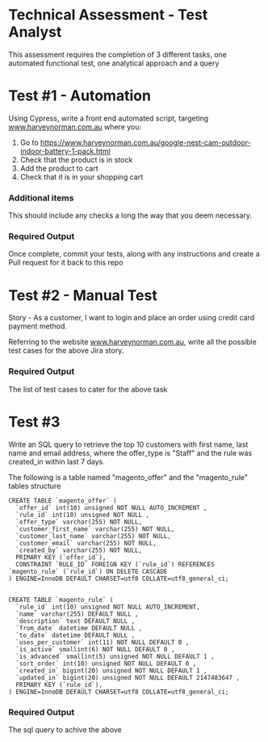 # Technical Assessment - Test Analyst
This assessment requires the completion of 3 different tasks, one automated functional test, one analytical approach and a query


# Test #1 - Automation 

Using Cypress, write a front end automated script, targeting www.harveynorman.com.au where you:
1. Go to https://www.harveynorman.com.au/google-nest-cam-outdoor-indoor-battery-1-pack.html
2. Check that the product is in stock
3. Add the product to cart
4. Check that it is in your shopping cart



### Additional items

This should include any checks a long the way that you deem necessary.


### Required Output

Once complete, commit your tests, along with any instructions and create a Pull request for it back to this repo


# Test #2 - Manual Test

Story - As a customer, I want to login and place an order using credit card payment method.

Referring to the website www.harveynorman.com.au, write all the possible test cases for the above Jira story.

### Required Output
The list of test cases to cater for the above task


# Test #3

Write an SQL query to retrieve the top 10 customers with first name, last name and email address, where the offer_type is "Staff" and the rule was created_in within last 7 days. 

The following is a table named "magento_offer" and the "magento_rule" tables structure

```
CREATE TABLE `magento_offer` (
  `offer_id` int(10) unsigned NOT NULL AUTO_INCREMENT ,
  `rule_id` int(10) unsigned NOT NULL ,
  `offer_type` varchar(255) NOT NULL,
  `customer_first_name` varchar(255) NOT NULL,
  `customer_last_name` varchar(255) NOT NULL,
  `customer_email` varchar(255) NOT NULL,
  `created_by` varchar(255) NOT NULL,
  PRIMARY KEY (`offer_id`),
  CONSTRAINT `RULE_ID` FOREIGN KEY (`rule_id`) REFERENCES `magento_rule` (`rule_id`) ON DELETE CASCADE
) ENGINE=InnoDB DEFAULT CHARSET=utf8 COLLATE=utf8_general_ci;


CREATE TABLE `magento_rule` (
  `rule_id` int(10) unsigned NOT NULL AUTO_INCREMENT,
  `name` varchar(255) DEFAULT NULL ,
  `description` text DEFAULT NULL ,
  `from_date` datetime DEFAULT NULL ,
  `to_date` datetime DEFAULT NULL ,
  `uses_per_customer` int(11) NOT NULL DEFAULT 0 ,
  `is_active` smallint(6) NOT NULL DEFAULT 0 ,
  `is_advanced` smallint(5) unsigned NOT NULL DEFAULT 1 ,
  `sort_order` int(10) unsigned NOT NULL DEFAULT 0 ,
  `created_in` bigint(20) unsigned NOT NULL DEFAULT 1 ,
  `updated_in` bigint(20) unsigned NOT NULL DEFAULT 2147483647 ,
  PRIMARY KEY (`rule_id`),
) ENGINE=InnoDB DEFAULT CHARSET=utf8 COLLATE=utf8_general_ci;
```

### Required Output
The sql query to achive the above

